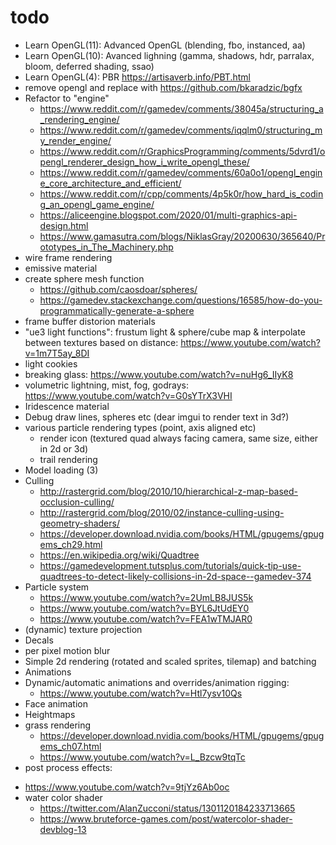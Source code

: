 # todo
* Learn OpenGL(11): Advanced OpenGL (blending, fbo, instanced, aa)
* Learn OpenGL(10): Avanced lighning (gamma, shadows, hdr, parralax, bloom, deferred shading, ssao)
* Learn OpenGL(4): PBR https://artisaverb.info/PBT.html
* remove opengl and replace with https://github.com/bkaradzic/bgfx
* Refactor to "engine"
  - https://www.reddit.com/r/gamedev/comments/38045a/structuring_a_rendering_engine/
  - https://www.reddit.com/r/gamedev/comments/iqqlm0/structuring_my_render_engine/
  - https://www.reddit.com/r/GraphicsProgramming/comments/5dvrd1/opengl_renderer_design_how_i_write_opengl_these/
  - https://www.reddit.com/r/gamedev/comments/60a0o1/opengl_engine_core_architecture_and_efficient/
  - https://www.reddit.com/r/cpp/comments/4p5k0r/how_hard_is_coding_an_opengl_game_engine/
  - https://aliceengine.blogspot.com/2020/01/multi-graphics-api-design.html
  - https://www.gamasutra.com/blogs/NiklasGray/20200630/365640/Prototypes_in_The_Machinery.php
* wire frame rendering
* emissive material
* create sphere mesh function
  - https://github.com/caosdoar/spheres/
  - https://gamedev.stackexchange.com/questions/16585/how-do-you-programmatically-generate-a-sphere
* frame buffer distorion materials
* "ue3 light functions": frustum light & sphere/cube map & interpolate between textures based on distance: https://www.youtube.com/watch?v=1m7T5ay_8DI
* light cookies
* breaking glass: https://www.youtube.com/watch?v=nuHg6_IIyK8
* volumetric lightning, mist, fog, godrays: https://www.youtube.com/watch?v=G0sYTrX3VHI
* Iridescence material
* Debug draw lines, spheres etc (dear imgui to render text in 3d?)
* various particle rendering types (point, axis aligned etc)
  - render icon (textured quad always facing camera, same size, either in 2d or 3d)
  - trail rendering
* Model loading (3)
* Culling
  - http://rastergrid.com/blog/2010/10/hierarchical-z-map-based-occlusion-culling/
  - http://rastergrid.com/blog/2010/02/instance-culling-using-geometry-shaders/
  - https://developer.download.nvidia.com/books/HTML/gpugems/gpugems_ch29.html
  - https://en.wikipedia.org/wiki/Quadtree
  - https://gamedevelopment.tutsplus.com/tutorials/quick-tip-use-quadtrees-to-detect-likely-collisions-in-2d-space--gamedev-374
* Particle system
  - https://www.youtube.com/watch?v=2UmLB8JUS5k
  - https://www.youtube.com/watch?v=BYL6JtUdEY0
  - https://www.youtube.com/watch?v=FEA1wTMJAR0
* (dynamic) texture projection
* Decals
* per pixel motion blur
* Simple 2d rendering (rotated and scaled sprites, tilemap) and batching
* Animations
* Dynamic/automatic animations and overrides/animation rigging:
  - https://www.youtube.com/watch?v=Htl7ysv10Qs
* Face animation
* Heightmaps
* grass rendering
  - https://developer.download.nvidia.com/books/HTML/gpugems/gpugems_ch07.html
  - https://www.youtube.com/watch?v=L_Bzcw9tqTc
* post process effects:
- https://www.youtube.com/watch?v=9tjYz6Ab0oc
- water color shader
  - https://twitter.com/AlanZucconi/status/1301120184233713665
  - https://www.bruteforce-games.com/post/watercolor-shader-devblog-13